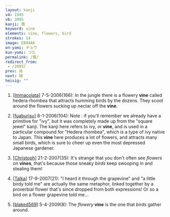 ```yaml
---
layout: kanji
v4: 1945
v6: 2095
kanji: 蔦
keyword: vine
elements: vine, flowers, bird
strokes: 14
image: E894A6
on-yomi: チョウ
kun-yomi: つた
permalink: /蔦/
redirect_from:
 - /2095/
prev: 烏
next: 鳩
heisig: ""
---
```


1) [<a href="http://kanji.koohii.com/profile/Immacolata">Immacolata</a>] 7-5-2006(166): In the jungle there is a flowery<strong> vine</strong> called hedera rhombea that attracts humming birds by the dozens. They scoot around the flowers sucking up nectar off the<strong> vine</strong>.

2) [<a href="http://kanji.koohii.com/profile/fuaburisu">fuaburisu</a>] 8-1-2006(104): Note : if you&#039;ll remember we already have a primitive for &quot;ivy&quot;, but it was completely made up from the &quot;square jewel&quot; kanji. The kanji here refers to ivy, or<strong> vine</strong>, and is used in a particular compound for &quot;Hedera rhombea&quot;, which is a type of ivy native to Japan. This<strong> vine</strong> here produces a lot of flowers, and attracts many small birds, which is sure to cheer up even the most depressed Japanese gardener.

3) [<a href="http://kanji.koohii.com/profile/Christoph">Christoph</a>] 21-2-2007(35): It&#039;s strange that you don&#039;t often see <em>flowers</em> on <strong>vines</strong>, that&#039;s because those sneaky <em>birds</em> keep swooping in and stealing them!

4) [<a href="http://kanji.koohii.com/profile/Talka">Talka</a>] 17-9-2007(21): &quot;I heard it through the grapevine&quot; and &quot;a little birdy told me&quot; are actually the same metaphor, linked together by a proverbial flower that&#039;s since dropped from both expressions! Or so a bird on a flower grapevine told me...

5) [<a href="http://kanji.koohii.com/profile/blaked569">blaked569</a>] 5-4-2009(8): The <em>flowery</em><strong> vine</strong> is the one that <em>birds</em> gather around.

